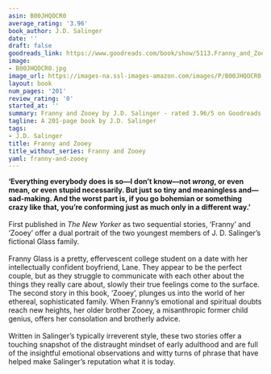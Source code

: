 ```yaml
---
asin: B00JHQOCR0
average_rating: '3.96'
book_author: J.D. Salinger
date: ''
draft: false
goodreads_link: https://www.goodreads.com/book/show/5113.Franny_and_Zooey
image:
- B00JHQOCR0.jpg
image_url: https://images-na.ssl-images-amazon.com/images/P/B00JHQOCR0.01._SCLZZZZZZZ.jpg
layout: book
num_pages: '201'
review_rating: '0'
started_at: ''
summary: Franny and Zooey by J.D. Salinger - rated 3.96/5 on Goodreads
tagline: A 201-page book by J.D. Salinger
tags:
- J.D. Salinger
title: Franny and Zooey
title_without_series: Franny and Zooey
yaml: franny-and-zooey
---
```


<b>‘Everything everybody does is so—I don’t know—not <i>wrong</i>, or even mean, or even stupid necessarily. But just so tiny and meaningless and—sad-making. And the worst part is, if you go bohemian or something crazy like that, you’re conforming just as much only in a different way.’</b><br /><br />First published in <i>The New Yorker</i> as two sequential stories, ‘Franny’ and ‘Zooey’ offer a dual portrait of the two youngest members of J. D. Salinger’s fictional Glass family.<br /><br />Franny Glass is a pretty, effervescent college student on a date with her intellectually confident boyfriend, Lane. They appear to be the perfect couple, but as they struggle to communicate with each other about the things they really care about, slowly their true feelings come to the surface. The second story in this book, ‘Zooey’, plunges us into the world of her ethereal, sophisticated family. When Franny’s emotional and spiritual doubts reach new heights, her older brother Zooey, a misanthropic former child genius, offers her consolation and brotherly advice.<br /><br />Written in Salinger’s typically irreverent style, these two stories offer a touching snapshot of the distraught mindset of early adulthood and are full of the insightful emotional observations and witty turns of phrase that have helped make Salinger’s reputation what it is today.